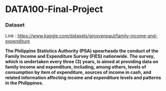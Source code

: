 # DATA100-Final-Project

### Dataset
Link : https://www.kaggle.com/datasets/grosvenpaul/family-income-and-expenditure <b>
  
The Philippine Statistics Authority (PSA) spearheads the conduct of the Family Income and Expenditure Survey (FIES) nationwide. The survey, which is undertaken every three (3) years, is aimed at providing data on family income and expenditure, including, among others, levels of consumption by item of expenditure, sources of income in cash, and related information affecting income and expenditure levels and patterns in the Philippines.
